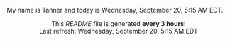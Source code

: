 My name is Tanner and today is Wednesday, September 20, 5:15 AM EDT.

<p align="center">This <i>README</i> file is generated <b>every 3 hours</b>!</br>Last refresh: Wednesday, September 20, 5:15 AM EDT<br /></p>
